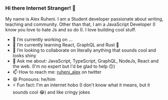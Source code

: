### Hi there Internet Stranger! 👋
My name is Alex Ruheni. 
I am a Student developer passionate about writing, teaching and community.
Other than that, I am a JavaScript Developer (I know you love to hate Js and so do I). I love building cool stuff.


- 🔭 I’m currently working on ...
- 🌱 I’m currently learning React, GraphQL and Rust 🦀
- 👯 I’m looking to collaborate on literally anything that sounds cool and looks shiny
- 💬 Ask me about: JavaScript, TypeScript, GraphQL, NodeJs, React and the web. (I'm no expert but I'd be glad to help 🙃)
- 📫 How to reach me: [ruheni_alex](https://twitter.com/ruheni_alex) on twitter
- 😄 Pronouns: he/him
- ⚡ Fun fact: I'm an internet hobo (I don't know what it means, but it sounds cool 😂) and like cringy jokes
